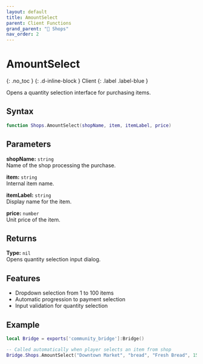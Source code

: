 ```yaml
---
layout: default
title: AmountSelect
parent: Client Functions
grand_parent: "🏪 Shops"
nav_order: 2
---
```


# AmountSelect
{: .no_toc }
{: .d-inline-block }
Client
{: .label .label-blue }

Opens a quantity selection interface for purchasing items.

## Syntax

```lua
function Shops.AmountSelect(shopName, item, itemLabel, price)
```

## Parameters

**shopName:** `string`  
Name of the shop processing the purchase.

**item:** `string`  
Internal item name.

**itemLabel:** `string`  
Display name for the item.

**price:** `number`  
Unit price of the item.

## Returns

**Type:** `nil`  
Opens quantity selection input dialog.

## Features

- Dropdown selection from 1 to 100 items
- Automatic progression to payment selection
- Input validation for quantity selection

## Example

```lua
local Bridge = exports['community_bridge']:Bridge()

-- Called automatically when player selects an item from shop
Bridge.Shops.AmountSelect("Downtown Market", "bread", "Fresh Bread", 15)
```
